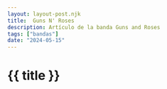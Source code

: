 ```yaml
---
layout: layout-post.njk
title:  Guns N' Roses
description: Artículo de la banda Guns and Roses
tags: ["bandas"]
date: "2024-05-15"
---
```


# {{ title }}